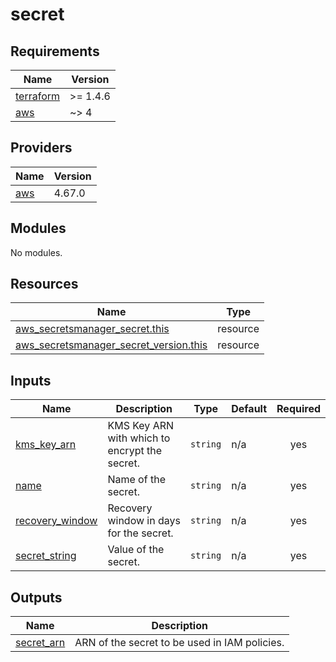 # secret

<!-- BEGINNING OF PRE-COMMIT-TERRAFORM DOCS HOOK -->
## Requirements

| Name | Version |
|------|---------|
| <a name="requirement_terraform"></a> [terraform](#requirement\_terraform) | >= 1.4.6 |
| <a name="requirement_aws"></a> [aws](#requirement\_aws) | ~> 4 |

## Providers

| Name | Version |
|------|---------|
| <a name="provider_aws"></a> [aws](#provider\_aws) | 4.67.0 |

## Modules

No modules.

## Resources

| Name | Type |
|------|------|
| [aws_secretsmanager_secret.this](https://registry.terraform.io/providers/hashicorp/aws/latest/docs/resources/secretsmanager_secret) | resource |
| [aws_secretsmanager_secret_version.this](https://registry.terraform.io/providers/hashicorp/aws/latest/docs/resources/secretsmanager_secret_version) | resource |

## Inputs

| Name | Description | Type | Default | Required |
|------|-------------|------|---------|:--------:|
| <a name="input_kms_key_arn"></a> [kms\_key\_arn](#input\_kms\_key\_arn) | KMS Key ARN with which to encrypt the secret. | `string` | n/a | yes |
| <a name="input_name"></a> [name](#input\_name) | Name of the secret. | `string` | n/a | yes |
| <a name="input_recovery_window"></a> [recovery\_window](#input\_recovery\_window) | Recovery window in days for the secret. | `string` | n/a | yes |
| <a name="input_secret_string"></a> [secret\_string](#input\_secret\_string) | Value of the secret. | `string` | n/a | yes |

## Outputs

| Name | Description |
|------|-------------|
| <a name="output_secret_arn"></a> [secret\_arn](#output\_secret\_arn) | ARN of the secret to be used in IAM policies. |
<!-- END OF PRE-COMMIT-TERRAFORM DOCS HOOK -->
